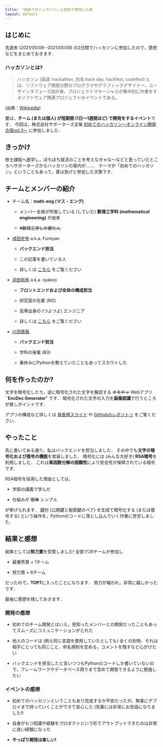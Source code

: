 ```yaml
---
title: 「初めてのハッカソン」に初めて参加した話
layout: default
---
```


## はじめに

先週末 (2021/05/08--2021/05/09) の2日間でハッカソンに参加したので，感想などをまとめておきます．

### ハッカソンとは?

> ハッカソン (英語: hackathon, 別名:hack day, hackfest, codefest) とは、ソフトウェア開発分野のプログラマやグラフィックデザイナー、ユーザインタフェース設計者、プロジェクトマネージャらが集中的に作業をするソフトウェア関連プロジェクトのイベントである。

(出典：[Wikipedia](https://ja.wikipedia.org/wiki/%E3%83%8F%E3%83%83%E3%82%AB%E3%82%BD%E3%83%B3))

要は，**チーム (または個人) が短期間 (1日～1週間ほど) で開発をするイベント**です．
今回は，株式会社サポーターズ主催 [初めてのハッカソン～オンライン開発合宿vol.3～](https://talent.supporterz.jp/events/d1a92db9-5a22-4e3b-a441-ae9669fe79c4/) に参加しました．

## きっかけ

修士課程へ進学し，ぼちぼち就活のことを考えなきゃな～などと思っていたところへサポーターズからハッカソンの案内が......．
テーマが「初めてのハッカソン」ということもあって，善は急げと参加した次第です．

## チームとメンバーの紹介

- チーム名：**math-eng (マス・エング)**

  - メンバー全員が所属している (していた) **数理工学科 (mathematical engineering)** が由来

  - ~~#数理工学しか勝たん~~

- [成田史弥](https://twitter.com/fumiyanll23) a.k.a. Fumiyan

  - **バックエンド担当**

  - この記事を書いている人

  - 詳しくは [こちら](https://fumiyanll23.github.io/) をご覧ください

- [迫田拓弥](https://twitter.com/sako_data) a.k.a. syakoo

  - **フロントエンドおよび全体の構成担当**

  - 研究室の先輩 (M2)

  - 高専出身の (つよつよ) エンジニア

  - 詳しくは [こちら](https://syakoo-lab.work/about-me) をご覧ください

- [川渕晋哉](https://twitter.com/peacekpeacek)

  - **バックエンド担当**

  - 学科の後輩 (B3)

  - 春休みにPythonを教えていたこともあってスカウトした

## 何を作ったのか?

文字を暗号化したり，逆に暗号化された文字を解読する ~~オモチャ~~ Webアプリ ``**EncDec Generator**" です．
暗号化された文字の入力を**画像認識**で行うところが推しポイントです．

アプリの構成など詳しくは [発表用スライド](https://docs.google.com/presentation/d/1CKRrlkGav6xN9OxInnmkdS5sXe-mJ2uoGt8bvq-Z3Dc/edit?usp=sharing) や [GitHubのレポジトリ](https://github.com/fumiyanll23/hackathon2021-vol3_math-eng) をご覧ください．

## やったこと

先に書いてある通り，私はバックエンドを担当しました．
その中でも**文字の暗号化および復号の機能**を実装しました．
暗号化には (みんな大好き) **RSA暗号**を利用しました．
これは**素因数分解の困難性**により安全性が保障されている暗号です．

RSA暗号を採用した理由としては，

- 学部の講義で学んだ

- 仕組みが ~~簡単~~ シンプル

が挙げられます．
鍵対 (公開鍵と秘密鍵のペア) を生成て暗号化する (または復号する) という操作を，Pythonのコードに落とし込んでいく作業に苦労しました．

## 結果と感想

結果としては**努力賞**を受賞しました!
全部で26チームが参加し

- 最優秀賞 × 1チーム

- 努力賞 × 6チーム

だったので，**TOP7**に入ったことになります．
努力が報われ，非常に嬉しかったです．

最後に感想を残しておきます．

### 開発の感想

- 初めてのチーム開発とはいえ，見知ったメンバーとの開発だったこともあってスムーズにコミュニケーションがとれた

- 他人のコードは (例え同じ言語を使用していたとしても) 全くの別物．それは相手にとっても同じこと．命名規則を定める，コメントを残すなど心がけたい

- バックエンドを担当したと言いつつもPythonのコードしか書いていないので，フレームワークやデータベース周りまで含めて開発できるように勉強したい

### イベントの感想

- 初めてのハッカソンということもあり完成するか不安だったが，無事にデプロイまで持っていくことができて安心した (先輩には非常にお世話になりました!)

- 自身がもつ知識や経験をプロダクトという形でアウトプットできたのは非常に良い経験になった

- **やっぱり開発は楽しい!**
